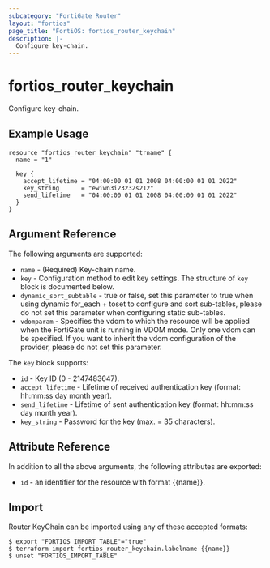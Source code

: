 ```yaml
---
subcategory: "FortiGate Router"
layout: "fortios"
page_title: "FortiOS: fortios_router_keychain"
description: |-
  Configure key-chain.
---
```


# fortios_router_keychain
Configure key-chain.

## Example Usage

```hcl
resource "fortios_router_keychain" "trname" {
  name = "1"

  key {
    accept_lifetime = "04:00:00 01 01 2008 04:00:00 01 01 2022"
    key_string      = "ewiwn3i23232s212"
    send_lifetime   = "04:00:00 01 01 2008 04:00:00 01 01 2022"
  }
}
```

## Argument Reference

The following arguments are supported:

* `name` - (Required) Key-chain name.
* `key` - Configuration method to edit key settings. The structure of `key` block is documented below.
* `dynamic_sort_subtable` - true or false, set this parameter to true when using dynamic for_each + toset to configure and sort sub-tables, please do not set this parameter when configuring static sub-tables.
* `vdomparam` - Specifies the vdom to which the resource will be applied when the FortiGate unit is running in VDOM mode. Only one vdom can be specified. If you want to inherit the vdom configuration of the provider, please do not set this parameter.

The `key` block supports:

* `id` - Key ID (0 - 2147483647).
* `accept_lifetime` - Lifetime of received authentication key (format: hh:mm:ss day month year).
* `send_lifetime` - Lifetime of sent authentication key (format: hh:mm:ss day month year).
* `key_string` - Password for the key (max. = 35 characters).


## Attribute Reference

In addition to all the above arguments, the following attributes are exported:
* `id` - an identifier for the resource with format {{name}}.

## Import

Router KeyChain can be imported using any of these accepted formats:
```
$ export "FORTIOS_IMPORT_TABLE"="true"
$ terraform import fortios_router_keychain.labelname {{name}}
$ unset "FORTIOS_IMPORT_TABLE"
```
